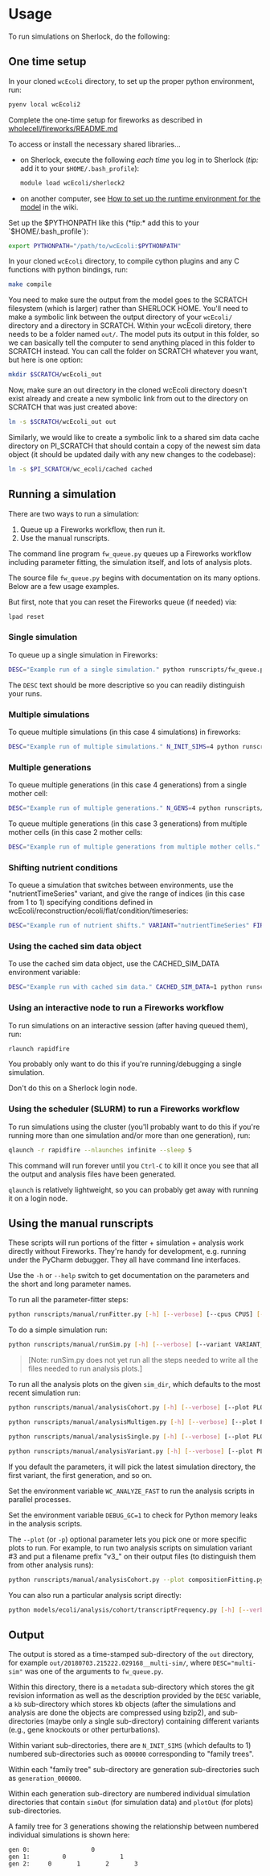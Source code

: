 Usage
======

To run simulations on Sherlock, do the following:

One time setup
--------------
In your cloned `wcEcoli` directory, to set up the proper python environment, run:

```bash
pyenv local wcEcoli2
```

Complete the one-time setup for fireworks as described in [wholecell/fireworks/README.md](wholecell/fireworks/README.md)

To access or install the necessary shared libraries...
  * on Sherlock, execute the following *each time* you log in to Sherlock (*tip:* add it to your `$HOME/.bash_profile`):

	```bash
	module load wcEcoli/sherlock2
	```

  * on another computer, see [How to set up the runtime environment for the model](https://github.com/CovertLab/wcEcoli/wiki/How-to-set-up-the-runtime-environment-for-the-model) in the wiki.

Set up the $PYTHONPATH like this (*tip:* add this to your `$HOME/.bash_profile`):

```bash
export PYTHONPATH="/path/to/wcEcoli:$PYTHONPATH"
```

In your cloned `wcEcoli` directory, to compile cython plugins and any C functions with python bindings, run:

```bash
make compile
```

You need to make sure the output from the model goes to the SCRATCH filesystem (which is larger) rather than SHERLOCK HOME. You'll need to make a symbolic link between the output directory of your `wcEcoli/` directory and a directory in SCRATCH. Within your wcEcoli diretory, there needs to be a folder named `out/`. The model puts its output in this folder, so we can basically tell the computer to send anything placed in this folder to SCRATCH instead. You can call the folder on SCRATCH whatever you want, but here is one option:

```bash
mkdir $SCRATCH/wcEcoli_out
```

Now, make sure an out directory in the cloned wcEcoli directory doesn't exist already and create a new symbolic link from out to the directory on SCRATCH that was just created above:

```bash
ln -s $SCRATCH/wcEcoli_out out
```

Similarly, we would like to create a symbolic link to a shared sim data cache directory on PI_SCRATCH that should contain a copy of the newest sim data object (it should be updated daily with any new changes to the codebase):

```bash
ln -s $PI_SCRATCH/wc_ecoli/cached cached
```

Running a simulation
-------------------- 

There are two ways to run a simulation:

   1. Queue up a Fireworks workflow, then run it.
   2. Use the manual runscripts.

The command line program `fw_queue.py` queues up a Fireworks workflow including parameter fitting, the simulation itself, and lots of analysis plots.

The source file `fw_queue.py` begins with documentation on its many options. Below are a few usage examples.

But first, note that you can reset the Fireworks queue (if needed) via:

```bash
lpad reset
```

### Single simulation

To queue up a single simulation in Fireworks:

```bash
DESC="Example run of a single simulation." python runscripts/fw_queue.py
```

The `DESC` text should be more descriptive so you can readily distinguish your runs.

### Multiple simulations

To queue multiple simulations (in this case 4 simulations) in fireworks:

```bash
DESC="Example run of multiple simulations." N_INIT_SIMS=4 python runscripts/fw_queue.py
```

### Multiple generations

To queue multiple generations (in this case 4 generations) from a single mother cell:

```bash
DESC="Example run of multiple generations." N_GENS=4 python runscripts/fw_queue.py
```

To queue multiple generations (in this case 3 generations) from multiple mother cells (in this case 2 mother cells:

```bash
DESC="Example run of multiple generations from multiple mother cells." N_GENS=3 N_INIT_SIMS=2 python runscripts/fw_queue.py
```

### Shifting nutrient conditions

To queue a simulation that switches between environments, use the "nutrientTimeSeries" variant, and give the range of indices (in this case from 1 to 1) specifying conditions defined in wcEcoli/reconstruction/ecoli/flat/condition/timeseries:

```bash
DESC="Example run of nutrient shifts." VARIANT="nutrientTimeSeries" FIRST_VARIANT_INDEX=1 LAST_VARIANT_INDEX=1 python runscripts/fw_queue.py
```

### Using the cached sim data object

To use the cached sim data object, use the CACHED_SIM_DATA environment variable:

```bash
DESC="Example run with cached sim data." CACHED_SIM_DATA=1 python runscripts/fw_queue.py
```

### Using an interactive node to run a Fireworks workflow

To run simulations on an interactive session (after having queued them), run:

```bash
rlaunch rapidfire
```

You probably only want to do this if you're running/debugging a single simulation.

Don't do this on a Sherlock login node.

### Using the scheduler (SLURM) to run a Fireworks workflow

To run simulations using the cluster (you'll probably want to do this if you're running more than one simulation and/or more than one generation), run:

```bash
qlaunch -r rapidfire --nlaunches infinite --sleep 5
```

This command will run forever until you `Ctrl-C` to kill it once you see that all the output and analysis files have been generated.

`qlaunch` is relatively lightweight, so you can probably get away with running it on a login node.

Using the manual runscripts
---------------------------

These scripts will run portions of the fitter + simulation + analysis work directly without Fireworks. They're handy for development, e.g. running under the PyCharm debugger. They all have command line interfaces.

Use the `-h` or `--help` switch to get documentation on the parameters and the short and long parameter names.


To run all the parameter-fitter steps:
```bash
python runscripts/manual/runFitter.py [-h] [--verbose] [--cpus CPUS] [--cached] [--debug] [sim_outdir]
```

To do a simple simulation run:

```bash
python runscripts/manual/runSim.py [-h] [--verbose] [--variant VARIANT_TYPE FIRST_INDEX LAST_INDEX] [sim_dir]
```

> [Note: runSim.py does not yet run all the steps needed to write all the files needed to run analysis plots.]

To run all the analysis plots on the given `sim_dir`, which defaults to the most recent simulation run:

```bash
python runscripts/manual/analysisCohort.py [-h] [--verbose] [--plot PLOT [PLOT ...]] [--output_prefix OUTPUT_PREFIX] [--variant_index VARIANT_INDEX] [sim_dir]

python runscripts/manual/analysisMultigen.py [-h] [--verbose] [--plot PLOT [PLOT ...]] [--output_prefix OUTPUT_PREFIX] [--variant_index VARIANT_INDEX] [--seed SEED] [sim_dir]

python runscripts/manual/analysisSingle.py [-h] [--verbose] [--plot PLOT [PLOT ...]] [--output_prefix OUTPUT_PREFIX] [--variant_index VARIANT_INDEX] [--seed SEED] [--generation GENERATION] [--daughter DAUGHTER] [sim_dir]

python runscripts/manual/analysisVariant.py [-h] [--verbose] [--plot PLOT [PLOT ...]] [--output_prefix OUTPUT_PREFIX] [sim_dir]
```

If you default the parameters, it will pick the latest simulation directory, the first variant, the first generation, and so on.

Set the environment variable `WC_ANALYZE_FAST` to run the analysis scripts in parallel processes.

Set the environment variable `DEBUG_GC=1` to check for Python memory leaks in the analysis scripts.

The `--plot` (or `-p`) optional parameter lets you pick one or more specific plots to run. For example, to run two analysis scripts on simulation variant #3 and put a filename prefix "v3_" on their output files (to distinguish them from other analysis runs):

```bash
python runscripts/manual/analysisCohort.py --plot compositionFitting.py figure2e.py --variant_index 3 --output_prefix v3_
```

You can also run a particular analysis script directly:

```bash
python models/ecoli/analysis/cohort/transcriptFrequency.py [-h] [--verbose] [-o OUTPUT_PREFIX] [-v VARIANT_INDEX] [sim_dir]
```


Output
------

The output is stored as a time-stamped sub-directory of the `out` directory, for example `out/20180703.215222.029168__multi-sim/`, where `DESC="multi-sim"` was one of the arguments to `fw_queue.py`.

Within this directory, there is a `metadata` sub-directory which stores the git revision information as well as the description provided by the `DESC` variable, a `kb` sub-directory which stores kb objects (after the simulations and analysis are done the objects are compressed using bzip2), and sub-directories (maybe only a single sub-directory) containing different variants (e.g., gene knockouts or other perturbations).

Within variant sub-directories, there are `N_INIT_SIMS` (which defaults to 1) numbered sub-directories such as `000000` corresponding to "family trees".

Within each "family tree" sub-directory are generation sub-directories such as `generation_000000`.

Within each generation sub-directory are numbered individual simulation directories that contain `simOut` (for simulation data) and `plotOut` (for plots) sub-directories.

A family tree for 3 generations showing the relationship between numbered individual simulations is shown here:

```
gen 0:                 0
gen 1:         0               1
gen 2:     0       1       2       3
```

